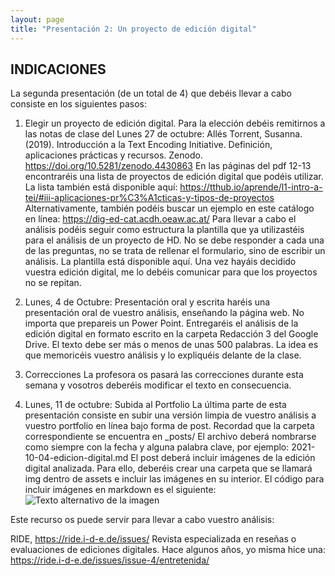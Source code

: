 ```yaml
---
layout: page
title: "Presentación 2: Un proyecto de edición digital"
---
```


## INDICACIONES

La segunda presentación (de un total de 4) que debéis llevar a cabo consiste en los siguientes pasos: 

1. Elegir un proyecto de edición digital. 
Para la elección debéis remitirnos a las notas de clase del Lunes 27 de octubre: Allés Torrent, Susanna. (2019). Introducción a la Text Encoding Initiative. Definición, aplicaciones prácticas y recursos. Zenodo. https://doi.org/10.5281/zenodo.4430863 En las páginas del pdf 12-13 encontraréis una lista de proyectos de edición digital que podéis utilizar. La lista también está disponible aquí: https://tthub.io/aprende/l1-intro-a-tei/#iii-aplicaciones-pr%C3%A1cticas-y-tipos-de-proyectos 
Alternativamente, también podéis buscar un ejemplo en este catálogo en línea: https://dig-ed-cat.acdh.oeaw.ac.at/ 
Para llevar a cabo el análisis podéis seguir como estructura la plantilla que ya utilizastéis para el análisis de un proyecto de HD. No se debe responder a cada una de las preguntas, no se trata de rellenar el formulario, sino de escribir un análisis. La plantilla está disponible aquí. 
Una vez hayáis decidido vuestra edición digital, me lo debéis comunicar para que los proyectos no se repitan. 

2. Lunes, 4 de Octubre: Presentación oral y escrita 
haréis una presentación oral de vuestro análisis, enseñando la página web. No importa que prepareis un Power Point. 
Entregaréis el análisis de la edición digital en formato escrito en la carpeta Redacción 3 del Google Drive. El texto debe ser más o menos de unas 500 palabras. 
La idea es que memoricéis vuestro análisis y lo expliquéis delante de la clase. 

3. Correcciones
 La profesora os pasará las correcciones durante esta semana y vosotros deberéis modificar el texto en consecuencia. 

4. Lunes, 11 de octubre: Subida al Portfolio
La última parte de esta presentación consiste en subir una versión limpia de vuestro análisis a vuestro portfolio en línea bajo forma de post. 
Recordad que la carpeta correspondiente se encuentra en _posts/ El archivo deberá nombrarse como siempre con la fecha y alguna palabra clave, por ejemplo: 2021-10-04-edicion-digital.md 
El post deberá incluir imágenes de la edición digital analizada. Para ello, deberéis crear una carpeta que se llamará img dentro de assets e incluir las imágenes en su interior. El código para incluir imágenes en markdown es el siguiente: ![Texto alternativo de la imagen](/assets/img/vuestra_imagen.png)


Este recurso os puede servir para llevar a cabo vuestro análisis: 

RIDE, https://ride.i-d-e.de/issues/ Revista especializada en reseñas o evaluaciones de ediciones digitales. Hace algunos años, yo misma hice una: https://ride.i-d-e.de/issues/issue-4/entretenida/ 
